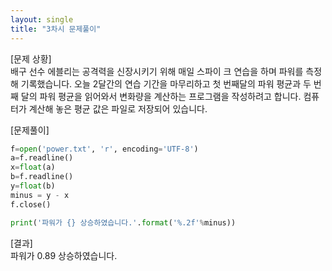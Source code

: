 ```yaml
---
layout: single
title: "3차시 문제풀이" 
---
```


[문제 상황]  
배구 선수 에블리는 공격력을 신장시키기 위해 매일 스파이
크 연습을 하며 파워를 측정해 기록했습니다. 오늘 2달간의
연습 기간을 마무리하고 첫 번째달의 파워 평균과 두 번째
달의 파워 평균을 읽어와서 변화량을 계산하는 프로그램을
작성하려고 합니다. 컴퓨터가 계산해 놓은 평균 값은 파일로
저장되어 있습니다.  


[문제풀이]
~~~python
f=open('power.txt', 'r', encoding='UTF-8')
a=f.readline()
x=float(a)
b=f.readline()
y=float(b)
minus = y - x
f.close()

print('파워가 {} 상승하였습니다.'.format('%.2f'%minus))  
~~~

[결과]   
파워가 0.89 상승하였습니다.
